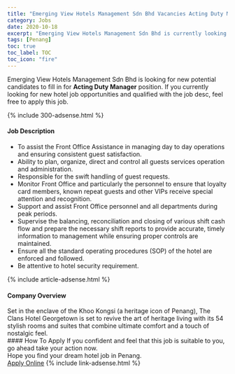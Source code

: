 ```yaml
---
title: "Emerging View Hotels Management Sdn Bhd Vacancies Acting Duty Manager" 
category: Jobs 
date: 2020-10-18 
excerpt: "Emerging View Hotels Management Sdn Bhd is currently looking for suitable person to fill in the Acting Duty Manager which positioned at Penang" 
tags: [Penang] 
toc: true 
toc_label: TOC 
toc_icon: "fire" 
--- 
```


<p>Emerging View Hotels Management Sdn Bhd is looking for new potential candidates to fill in for <b>Acting Duty Manager</b> position. If you currently looking for new hotel job opportunities and qualified with the job desc, feel free to apply this job.
</p>{% include 300-adsense.html %} 
<div><div><h4>Job Description</h4></div><div><div><span><div><ul><li>To assist the Front Office Assistance in managing day to day operations and ensuring consistent guest satisfaction.</li><li>Ability to plan, organize, direct and control all guests services operation and administration.</li><li>Responsible for the swift handling of guest requests.</li><li>Monitor Front Office and particularly the personnel to ensure that loyalty card members, known repeat guests and other VIPs receive special attention and recognition.</li><li>Support and assist Front Office personnel and all departments during peak periods.</li><li>Supervise the balancing, reconciliation and closing of various shift cash flow and prepare the necessary shift reports to provide accurate, timely information to management while ensuring proper controls are maintained.</li><li>Ensure all the standard operating procedures (SOP) of the hotel are enforced and followed.</li><li>Be attentive to hotel security requirement.</li></ul></div></span></div></div></div> 
{% include article-adsense.html %} 
<div><div><h4>Company Overview</h4></div><div><div><span><div><div>Set in the enclave of the Khoo Kongsi (a heritage icon of Penang), The Clans Hotel Georgetown is set to revive the art of heritage living with its 54 stylish rooms and suites that combine ultimate comfort and a touch of nostalgic feel.</div></div></span></div></div></div> 
#### How To Apply 
If you confident and feel that this job is suitable to you, go ahead take your action now. <br/> 
Hope you find your dream hotel job in Penang. <br/> 
<a href="https://www.jobstreet.com.my/en/job/acting-duty-manager-4403366?jobId=jobstreet-my-job-4403366" class="btn btn--info" target="_blank" rel="nofollow noopenner">Apply Online</a> 
{% include link-adsense.html %} 
